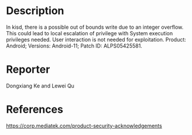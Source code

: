 # Description

In kisd, there is a possible out of bounds write due to an integer overflow. This could lead to local escalation of privilege with System execution privileges needed. User interaction is not needed for exploitation. Product: Android; Versions: Android-11; Patch ID: ALPS05425581.

# Reporter

Dongxiang Ke and Lewei Qu

# References

https://corp.mediatek.com/product-security-acknowledgements